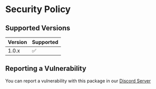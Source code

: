 # Security Policy

## Supported Versions

| Version | Supported          |
| ------- | ------------------ |
| 1.0.x   | :white_check_mark: |

## Reporting a Vulnerability
You can report a vulnerability with this package in our [Discord Server](https://vipercord.com/discord)
